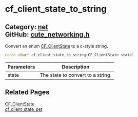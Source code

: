 [](../header.md ':include')

# cf_client_state_to_string

Category: [net](https://github.com/RandyGaul/cute_framework/blob/master/docs/api_reference?id=net)  
GitHub: [cute_networking.h](https://github.com/RandyGaul/cute_framework/blob/master/include/cute_networking.h)  
---

Convert an enum [CF_ClientState](https://github.com/RandyGaul/cute_framework/blob/master/docs/net/cf_clientstate.md) to a c-style string.

```cpp
const char* cf_client_state_to_string(CF_ClientState state)
```

Parameters | Description
--- | ---
state | The state to convert to a string.

## Related Pages

[CF_ClientState](https://github.com/RandyGaul/cute_framework/blob/master/docs/net/cf_clientstate.md)  
[cf_client_state_get](https://github.com/RandyGaul/cute_framework/blob/master/docs/net/cf_client_state_get.md)  
